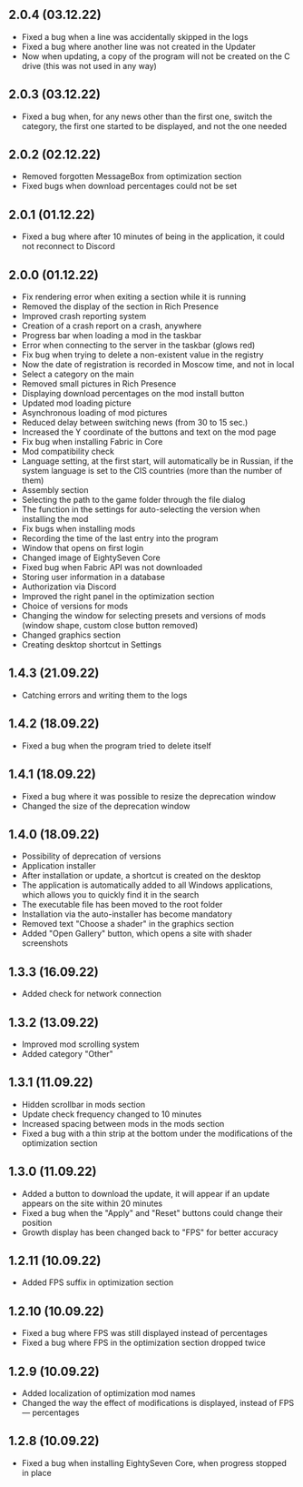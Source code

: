 ## 2.0.4 (03.12.22)

- Fixed a bug when a line was accidentally skipped in the logs
- Fixed a bug where another line was not created in the Updater
- Now when updating, a copy of the program will not be created on the C drive (this was not used in any way)

## 2.0.3 (03.12.22)

- Fixed a bug when, for any news other than the first one, switch the category, the first one started to be displayed, and not the one needed

## 2.0.2 (02.12.22)

- Removed forgotten MessageBox from optimization section
- Fixed bugs when download percentages could not be set

## 2.0.1 (01.12.22)

- Fixed a bug where after 10 minutes of being in the application, it could not reconnect to Discord

## 2.0.0 (01.12.22)

- Fix rendering error when exiting a section while it is running
- Removed the display of the section in Rich Presence
- Improved crash reporting system
- Creation of a crash report on a crash, anywhere
- Progress bar when loading a mod in the taskbar
- Error when connecting to the server in the taskbar (glows red)
- Fix bug when trying to delete a non-existent value in the registry
- Now the date of registration is recorded in Moscow time, and not in local
- Select a category on the main
- Removed small pictures in Rich Presence
- Displaying download percentages on the mod install button
- Updated mod loading picture
- Asynchronous loading of mod pictures
- Reduced delay between switching news (from 30 to 15 sec.)
- Increased the Y coordinate of the buttons and text on the mod page
- Fix bug when installing Fabric in Core
- Mod compatibility check
- Language setting, at the first start, will automatically be in Russian, if the system language is set to the CIS countries (more than the number of them)
- Assembly section
- Selecting the path to the game folder through the file dialog
- The function in the settings for auto-selecting the version when installing the mod
- Fix bugs when installing mods
- Recording the time of the last entry into the program
- Window that opens on first login
- Changed image of EightySeven Core
- Fixed bug when Fabric API was not downloaded
- Storing user information in a database
- Authorization via Discord
- Improved the right panel in the optimization section
- Choice of versions for mods
- Changing the window for selecting presets and versions of mods (window shape, custom close button removed)
- Changed graphics section
- Creating desktop shortcut in Settings

## 1.4.3 (21.09.22)

- Catching errors and writing them to the logs

## 1.4.2 (18.09.22)

- Fixed a bug when the program tried to delete itself

## 1.4.1 (18.09.22)

- Fixed a bug where it was possible to resize the deprecation window
- Changed the size of the deprecation window

## 1.4.0 (18.09.22)

- Possibility of deprecation of versions
- Application installer
- After installation or update, a shortcut is created on the desktop
- The application is automatically added to all Windows applications, which allows you to quickly find it in the search
- The executable file has been moved to the root folder
- Installation via the auto-installer has become mandatory
- Removed text "Choose a shader" in the graphics section
- Added "Open Gallery" button, which opens a site with shader screenshots

## 1.3.3 (16.09.22)

- Added check for network connection

## 1.3.2 (13.09.22)

- Improved mod scrolling system
- Added category "Other"

## 1.3.1 (11.09.22)

- Hidden scrollbar in mods section
- Update check frequency changed to 10 minutes
- Increased spacing between mods in the mods section
- Fixed a bug with a thin strip at the bottom under the modifications of the optimization section

## 1.3.0 (11.09.22)

- Added a button to download the update, it will appear if an update appears on the site within 20 minutes
- Fixed a bug when the "Apply" and "Reset" buttons could change their position
- Growth display has been changed back to "FPS" for better accuracy

## 1.2.11 (10.09.22)

- Added FPS suffix in optimization section

## 1.2.10 (10.09.22)

- Fixed a bug where FPS was still displayed instead of percentages
- Fixed a bug where FPS in the optimization section dropped twice

## 1.2.9 (10.09.22)

- Added localization of optimization mod names
- Changed the way the effect of modifications is displayed, instead of FPS — percentages

## 1.2.8 (10.09.22)

- Fixed a bug when installing EightySeven Core, when progress stopped in place
